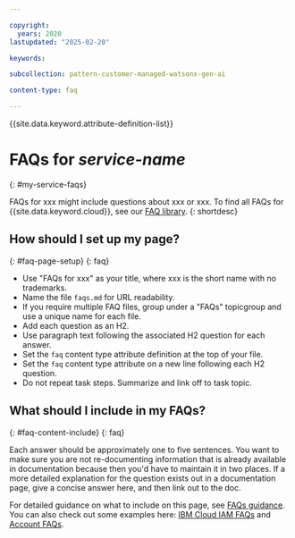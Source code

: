```yaml
---

copyright:
  years: 2020
lastupdated: "2025-02-20"

keywords:

subcollection: pattern-customer-managed-watsonx-gen-ai

content-type: faq

---
```




{{site.data.keyword.attribute-definition-list}}



# FAQs for _service-name_
{: #my-service-faqs}



FAQs for xxx might include questions about xxx or xxx. To find all FAQs for {{site.data.keyword.cloud}}, see our [FAQ library](/docs/faqs).
{: shortdesc}



## How should I set up my page?
{: #faq-page-setup}
{: faq}

* Use "FAQs for xxx" as your title, where xxx is the short name with no trademarks.
* Name the file `faqs.md` for URL readability.
* If you require multiple FAQ files, group under a "FAQs" topicgroup and use a unique name for each file.
* Add each question as an H2.
* Use paragraph text following the associated H2 question for each answer.
* Set the `faq` content type attribute definition at the top of your file.
* Set the `faq` content type attribute on a new line following each H2 question.
* Do not repeat task steps. Summarize and link off to task topic.

## What should I include in my FAQs?
{: #faq-content-include}
{: faq}

Each answer should be approximately one to five sentences. You want to make sure you are not re-documenting information that is already available in documentation because then you'd have to maintain it in two places. If a more detailed explanation for the question exists out in a documentation page, give a concise answer here, and then link out to the doc.

For detailed guidance on what to include on this page, see [FAQs guidance](/docs-internal/writing/faq.html#faqs). You can also check out some examples here: [IBM Cloud IAM FAQs](/docs/developing/Access-Management/iamfaq.html#faqs) and [Account FAQs](/docs/account/account_faq.html#accountfaqs).
